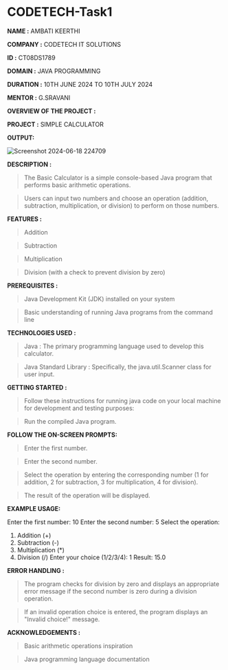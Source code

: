 # CODETECH-Task1

**NAME :** AMBATI KEERTHI

**COMPANY :**  CODETECH IT SOLUTIONS

**ID :** CT08DS1789

**DOMAIN :** JAVA PROGRAMMING

**DURATION :** 10TH JUNE 2024 TO 10TH JULY 2024

**MENTOR :** G.SRAVANI



**OVERVIEW OF THE PROJECT :**

**PROJECT :** SIMPLE CALCULATOR 

**OUTPUT:**

![Screenshot 2024-06-18 224709](https://github.com/keerthi-ambati/CODETECH-Task1/assets/139665917/13d98694-b471-4382-8e87-d4c2a48bb75b)


**DESCRIPTION :**

> The Basic Calculator is a simple console-based Java program that performs basic arithmetic operations.

>  Users can input two numbers and choose an operation (addition, subtraction, multiplication, or division) to perform on those numbers.


**FEATURES :**

> Addition

> Subtraction

> Multiplication

> Division (with a check to prevent division by zero)


**PREREQUISITES :**

> Java Development Kit (JDK) installed on your system

> Basic understanding of running Java programs from the command line

**TECHNOLOGIES USED :**

> Java : The primary programming language used to develop this calculator.

> Java Standard Library : Specifically, the java.util.Scanner class for user input.


**GETTING STARTED :**

> Follow these instructions for running java code on your local machine for development and testing purposes:

> Run the compiled Java program.

**FOLLOW THE ON-SCREEN PROMPTS:**

> Enter the first number.

> Enter the second number.

> Select the operation by entering the corresponding number (1 for addition, 2 for subtraction, 3 for multiplication, 4 for division).

> The result of the operation will be displayed.


**EXAMPLE  USAGE:**

Enter the first number: 10
Enter the second number: 5
Select the operation:
1. Addition (+)
2. Subtraction (-)
3. Multiplication (*)
4. Division (/)
Enter your choice (1/2/3/4): 1
Result: 15.0


**ERROR HANDLING :**

> The program checks for division by zero and displays an appropriate error message if the second number is zero during a division operation.

> If an invalid operation choice is entered, the program displays an "Invalid choice!" message.


**ACKNOWLEDGEMENTS :**

> Basic arithmetic operations inspiration

> Java programming language documentation
